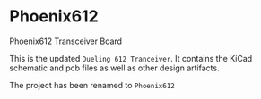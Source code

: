 # Phoenix612
Phoenix612 Transceiver Board

This is the updated `Dueling 612 Tranceiver`.  It contains the KiCad schematic and pcb files as well as other design artifacts.

The project has been renamed to `Phoenix612`
